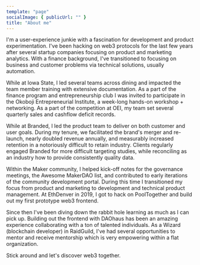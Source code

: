 ```yaml
---
template: "page"
socialImage: { publicUrl: "" }
title: "About me"
---
```


I'm a user-experience junkie with a fascination for development and product experimentation. I've been hacking on web3 protocols for the last few years after several startup companies focusing on product and marketing analytics. With a finance background, I've transitioned to focusing on business and customer problems via technical solutions, usually automation.

While at Iowa State, I led several teams across dining and impacted the team member training with extensive documentation. As a part of the finance program and entrepreneurship club I was invited to participate in the Okoboji Entrepreneurial Institute, a week-long hands-on workshop + networking. As a part of the competition at OEI, my team set several quarterly sales and cashflow deficit records.

While at Branded, I led the product team to deliver on both customer and user goals. During my tenure, we facilitated the brand's merger and re-launch, nearly doubled revenue annually, and measurably increased retention in a notoriously difficult to retain industry. Clients regularly engaged Branded for more difficult targeting studies, while reconciling as an industry how to provide consistently quality data.

Within the Maker community, I helped kick-off notes for the governance meetings, the Awesome MakerDAO list, and contributed to early iterations of the community development portal. During this time I transitioned my focus from product and marketing to development and technical product management. At EthDenver in 2019, I got to hack on PoolTogether and build out my first prototype web3 frontend.

Since then I've been diving down the rabbit hole learning as much as I can pick up. Building out the frontend with DAOhaus has been an amazing experience collaborating with a ton of talented individuals. As a Wizard (blockchain developer) in RaidGuild, I've had several opportunities to mentor and receive mentorship which is very empowering within a flat organization.

Stick around and let's discover web3 together.
